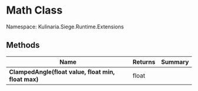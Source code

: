 # Math Class

Namespace: Kulinaria.Siege.Runtime.Extensions


## Methods

| Name | Returns | Summary |
|---|---|---|
| **ClampedAngle(float value, float min, float max)** | float |  |
